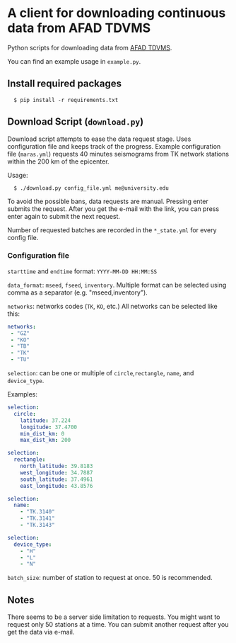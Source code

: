 # A client for downloading continuous data from AFAD TDVMS

Python scripts for downloading data from [AFAD TDVMS](https://tdvms.afad.gov.tr/continuous_data).

You can find an example usage in `example.py`.

## Install required packages

```console
  $ pip install -r requirements.txt
```

## Download Script (`download.py`)

Download script attempts to ease the data request stage. Uses
configuration file and keeps track of the progress. Example
configuration file (`maras.yml`) requests 40 minutes seismograms from
TK network stations within the 200 km of the epicenter.

Usage:

```console
  $ ./download.py config_file.yml me@university.edu
```

To avoid the possible bans, data requests are manual. Pressing enter
submits the request. After you get the e-mail with the link, you can
press enter again to submit the next request.

Number of requested batches are recorded in the `*_state.yml` for every config file.


### Configuration file


`starttime` and `endtime` format: `YYYY-MM-DD HH:MM:SS`

`data_format`: `mseed`, `fseed`, `inventory`. Multiple format can be selected using comma as a separator (e.g. "mseed,inventory").

`networks`: networks codes (`TK`, `KO`, etc.)
All networks can be selected like this:

```yaml
networks:
 - "GZ"
 - "KO"
 - "TB"
 - "TK"
 - "TU"
```

`selection`: can be one or multiple of `circle`,`rectangle`, `name`, and `device_type`.

Examples:
```yaml
selection:
  circle:
    latitude: 37.224
    longitude: 37.4700
    min_dist_km: 0
    max_dist_km: 200
```

```yaml
selection:
  rectangle:
    north_latitude: 39.8183
    west_longitude: 34.7887
    south_latitude: 37.4961
    east_longitude: 43.8576
```

```yaml
selection:
  name:
    - "TK.3140"
    - "TK.3141"
    - "TK.3143"
```

```yaml
selection:
  device_type:
    - "H"
    - "L"
    - "N"
```

`batch_size`: number of station to request at once. 50 is recommended.

## Notes

There seems to be a server side limitation to requests. You might want
to request only 50 stations at a time. You can submit another request
after you get the data via e-mail.
